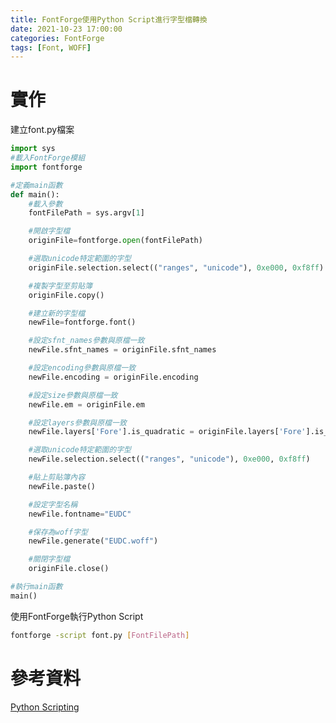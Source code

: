 ```yaml
---
title: FontForge使用Python Script進行字型檔轉換
date: 2021-10-23 17:00:00
categories: FontForge
tags: [Font, WOFF]
---
```


# 實作

建立font.py檔案

<!--more-->

```python
import sys
#載入FontForge模組
import fontforge

#定義main函數
def main():	
	#載入參數
	fontFilePath = sys.argv[1]	

	#開啟字型檔
	originFile=fontforge.open(fontFilePath)	

	#選取unicode特定範圍的字型
	originFile.selection.select(("ranges", "unicode"), 0xe000, 0xf8ff)	

	#複製字型至剪貼簿
	originFile.copy()	

	#建立新的字型檔
	newFile=fontforge.font()

	#設定sfnt_names參數與原檔一致
	newFile.sfnt_names = originFile.sfnt_names	

	#設定encoding參數與原檔一致
	newFile.encoding = originFile.encoding	

	#設定size參數與原檔一致
	newFile.em = originFile.em	

	#設定layers參數與原檔一致
	newFile.layers['Fore'].is_quadratic = originFile.layers['Fore'].is_quadratic	

	#選取unicode特定範圍的字型
	newFile.selection.select(("ranges", "unicode"), 0xe000, 0xf8ff)	

	#貼上剪貼簿內容
	newFile.paste()	

	#設定字型名稱
	newFile.fontname="EUDC"	

	#保存為woff字型
	newFile.generate("EUDC.woff")	

	#關閉字型檔
	originFile.close()	

#執行main函數
main()	
```

使用FontForge執行Python Script

```bash
fontforge -script font.py [FontFilePath]
```

# 參考資料
[Python Scripting](https://fontforge.org/docs/scripting/python.html)